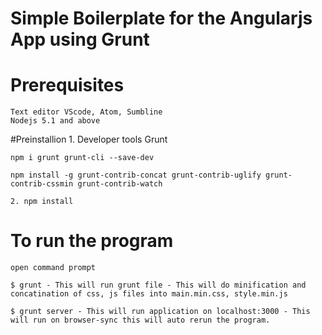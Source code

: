 # Simple Boilerplate for the Angularjs App using Grunt

# Prerequisites
    Text editor VScode, Atom, Sumbline
    Nodejs 5.1 and above

#Preinstallion
    1. Developer tools
    Grunt

    npm i grunt grunt-cli --save-dev

    npm install -g grunt-contrib-concat grunt-contrib-uglify grunt-contrib-cssmin grunt-contrib-watch

    2. npm install

# To run the program
    open command prompt

    $ grunt - This will run grunt file - This will do minification and concatination of css, js files into main.min.css, style.min.js  

    $ grunt server - This will run application on localhost:3000 - This will run on browser-sync this will auto rerun the program.








